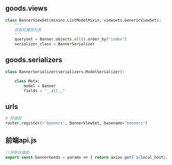 ## goods.views

```python
class BannerViewSet(mixins.ListModelMixin, viewsets.GenericViewSet):
    """
    获取轮播图列表
    """
    queryset = Banner.objects.all().order_by("index")
    serializer_class = BannerSerializer
```

## goods.serializers

```python
class BannerSerializer(serializers.ModelSerializer):

    class Meta:
        model = Banner
        fields = "__all__"
```

## urls

```python
# 轮播图
router.register(r'banners', BannerViewSet, basename="banners")
```

## 前端api.js

```javascript
//获取轮播图
export const bannerGoods = params => { return axios.get(`${local_host}/banners/`) }
```

